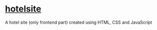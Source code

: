 # [hotelsite](https://anshtya.github.io/hotelsite/)
A hotel site (only frontend part) created using HTML, CSS and JavaScript
